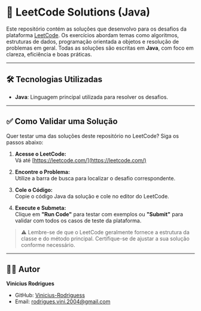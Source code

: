 # 📝 **LeetCode Solutions (Java)**

Este repositório contém as soluções que desenvolvo para os desafios da plataforma [LeetCode](https://leetcode.com/). Os exercícios abordam temas como algoritmos, estruturas de dados, programação orientada a objetos e resolução de problemas em geral. Todas as soluções são escritas em **Java**, com foco em clareza, eficiência e boas práticas.

---

## 🛠️ **Tecnologias Utilizadas**

- **Java**: Linguagem principal utilizada para resolver os desafios.

---

## ✅ **Como Validar uma Solução**

Quer testar uma das soluções deste repositório no LeetCode? Siga os passos abaixo:

1. **Acesse o LeetCode:**  
   Vá até [https://leetcode.com/](https://leetcode.com/)

2. **Encontre o Problema:**  
   Utilize a barra de busca para localizar o desafio correspondente.

3. **Cole o Código:**  
   Copie o código Java da solução e cole no editor do LeetCode.

4. **Execute e Submeta:**  
   Clique em **"Run Code"** para testar com exemplos ou **"Submit"** para validar com todos os casos de teste da plataforma.

> ⚠️ Lembre-se de que o LeetCode geralmente fornece a estrutura da classe e do método principal. Certifique-se de ajustar a sua solução conforme necessário.

---

## 👨‍💻 **Autor**

**Vinicius Rodrigues**

- GitHub: [Vinicius-Rodriguess](https://github.com/Vinicius-Rodriguess)  
- Email: rodrigues.vini.2004@gmail.com
